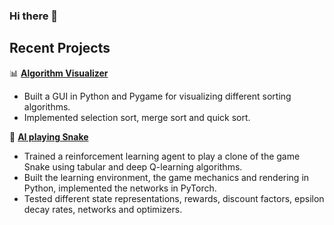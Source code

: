 ### Hi there 👋

## Recent Projects

📊 [**Algorithm Visualizer**](https://github.com/amanhgnis/algorithm-visualizer)
- Built a GUI in Python and Pygame for visualizing different sorting algorithms.
- Implemented selection sort, merge sort and quick sort.

🐍 [**AI playing Snake**](https://github.com/amanhgnis/snake-reinforcement-learning)
- Trained a reinforcement learning agent to play a clone of the game Snake using tabular and deep Q-learning algorithms.
- Built the learning environment, the game mechanics and rendering in Python, implemented the networks in PyTorch.
- Tested different state representations, rewards, discount factors, epsilon decay rates, networks and optimizers.
<!--
**amanhgnis/amanhgnis** is a ✨ _special_ ✨ repository because its `README.md` (this file) appears on your GitHub profile.

Here are some ideas to get you started:

- 🔭 I’m currently working on ...
- 🌱 I’m currently learning ...
- 👯 I’m looking to collaborate on ...
- 🤔 I’m looking for help with ...
- 💬 Ask me about ...
- 📫 How to reach me: ...
- 😄 Pronouns: ...
- ⚡ Fun fact: ...
-->
